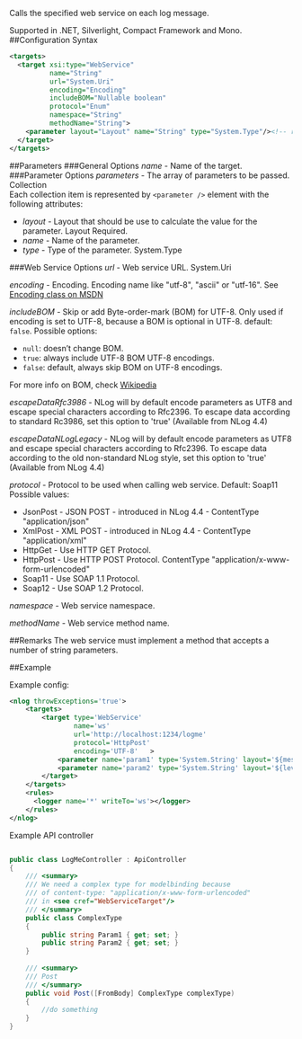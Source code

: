 Calls the specified web service on each log message. 

Supported in .NET, Silverlight, Compact Framework and Mono.
##Configuration Syntax
```xml
<targets>
  <target xsi:type="WebService"
          name="String"
          url="System.Uri"
          encoding="Encoding"
          includeBOM="Nullable boolean"
          protocol="Enum"
          namespace="String"
          methodName="String">
    <parameter layout="Layout" name="String" type="System.Type"/><!-- repeated -->
  </target>
</targets>
```
##Parameters
###General Options
_name_ - Name of the target.
###Parameter Options
_parameters_ - The array of parameters to be passed. Collection  
Each collection item is represented by `<parameter />` element with the following attributes:  
* _layout_ - Layout that should be use to calculate the value for the parameter. Layout Required.
* _name_ - Name of the parameter.
* _type_ - Type of the parameter. System.Type

###Web Service Options
_url_ - Web service URL. System.Uri

_encoding_ - Encoding. Encoding name like "utf-8", "ascii" or "utf-16". See [Encoding class on MSDN](http://msdn.microsoft.com/en-us/library/system.text.encoding%28v=vs.110%29.aspx)

_includeBOM_ - Skip or add Byte-order-mark (BOM) for UTF-8. Only used if encoding is set to UTF-8, because a BOM is optional in UTF-8.  default: `false`. Possible options: 
  - `null`: doesn’t change BOM. 
  - `true`: always include UTF-8 BOM UTF-8 encodings. 
  - `false`: default, always skip BOM on UTF-8 encodings.

For more info on BOM, check [Wikipedia](https://en.wikipedia.org/wiki/Byte_order_mark)

_escapeDataRfc3986_ - NLog will by default encode parameters as UTF8 and escape special characters according to Rfc2396. To escape data according to standard Rc3986, set this option to 'true' (Available from NLog 4.4)

_escapeDataNLogLegacy_ - NLog will by default encode parameters as UTF8 and escape special characters according to Rfc2396. To escape data according to the old non-standard NLog style, set this option to 'true' (Available from NLog 4.4)

_protocol_ - Protocol to be used when calling web service. Default: Soap11  
Possible values:  
* JsonPost - JSON POST  - introduced in NLog 4.4 - ContentType "application/json"
* XmlPost - XML POST - introduced in NLog 4.4 -  ContentType "application/xml"
* HttpGet - Use HTTP GET Protocol.
* HttpPost - Use HTTP POST Protocol.  ContentType "application/x-www-form-urlencoded"
* Soap11 - Use SOAP 1.1 Protocol.
* Soap12 - Use SOAP 1.2 Protocol.


_namespace_ - Web service namespace.

_methodName_ - Web service method name.

##Remarks
The web service must implement a method that accepts a number of string parameters.


##Example

Example config:

```xml
<nlog throwExceptions='true'>
    <targets>
        <target type='WebService'
                name='ws'
                url='http://localhost:1234/logme'
                protocol='HttpPost'
                encoding='UTF-8'   >
            <parameter name='param1' type='System.String' layout='${message}'/> 
            <parameter name='param2' type='System.String' layout='${level}'/>
        </target>
    </targets>
    <rules>
      <logger name='*' writeTo='ws'></logger>
    </rules>
</nlog>
```

Example API controller

```c#

public class LogMeController : ApiController
{
    /// <summary>
    /// We need a complex type for modelbinding because 
    /// of content-type: "application/x-www-form-urlencoded" 
    /// in <see cref="WebServiceTarget"/>
    /// </summary>
    public class ComplexType
    {
        public string Param1 { get; set; }
        public string Param2 { get; set; }
    }
    
    /// <summary>
    /// Post
    /// </summary>
    public void Post([FromBody] ComplexType complexType)
    {
        //do something
    }
}
```